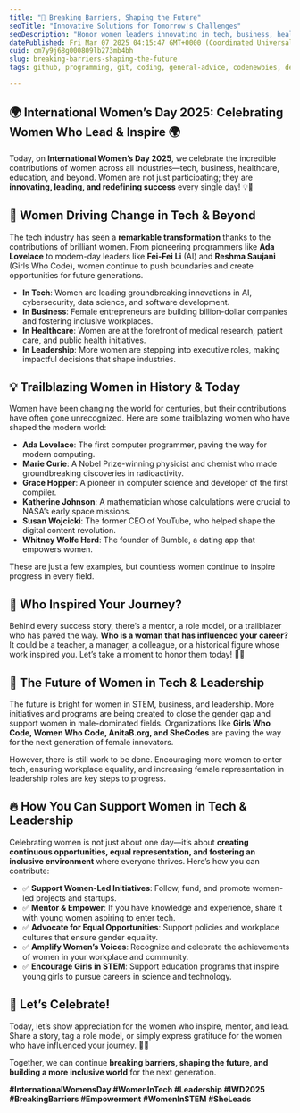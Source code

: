 ```yaml
---
title: "🚀 Breaking Barriers, Shaping the Future"
seoTitle: "Innovative Solutions for Tomorrow's Challenges"
seoDescription: "Honor women leaders innovating in tech, business, healthcare, and education this International Women's Day 2025"
datePublished: Fri Mar 07 2025 04:15:47 GMT+0000 (Coordinated Universal Time)
cuid: cm7y9j68g000809lb273mb4bh
slug: breaking-barriers-shaping-the-future
tags: github, programming, git, coding, general-advice, codenewbies, devops-articles

---
```


## 🌍 International Women’s Day 2025: Celebrating Women Who Lead & Inspire 🌍  

Today, on **International Women’s Day 2025**, we celebrate the incredible contributions of women across all industries—tech, business, healthcare, education, and beyond. Women are not just participating; they are **innovating, leading, and redefining success** every single day! 💡💪

## 🌟 Women Driving Change in Tech & Beyond  
The tech industry has seen a **remarkable transformation** thanks to the contributions of brilliant women. From pioneering programmers like **Ada Lovelace** to modern-day leaders like **Fei-Fei Li** (AI) and **Reshma Saujani** (Girls Who Code), women continue to push boundaries and create opportunities for future generations. 

- **In Tech**: Women are leading groundbreaking innovations in AI, cybersecurity, data science, and software development. 
- **In Business**: Female entrepreneurs are building billion-dollar companies and fostering inclusive workplaces. 
- **In Healthcare**: Women are at the forefront of medical research, patient care, and public health initiatives. 
- **In Leadership**: More women are stepping into executive roles, making impactful decisions that shape industries. 

## 💡 Trailblazing Women in History & Today  
Women have been changing the world for centuries, but their contributions have often gone unrecognized. Here are some trailblazing women who have shaped the modern world:

- **Ada Lovelace**: The first computer programmer, paving the way for modern computing.
- **Marie Curie**: A Nobel Prize-winning physicist and chemist who made groundbreaking discoveries in radioactivity.
- **Grace Hopper**: A pioneer in computer science and developer of the first compiler.
- **Katherine Johnson**: A mathematician whose calculations were crucial to NASA’s early space missions.
- **Susan Wojcicki**: The former CEO of YouTube, who helped shape the digital content revolution.
- **Whitney Wolfe Herd**: The founder of Bumble, a dating app that empowers women.

These are just a few examples, but countless women continue to inspire progress in every field. 

## 💬 Who Inspired Your Journey?  
Behind every success story, there’s a mentor, a role model, or a trailblazer who has paved the way. **Who is a woman that has influenced your career?** It could be a teacher, a manager, a colleague, or a historical figure whose work inspired you. Let’s take a moment to honor them today! 🌸✨

## 🚀 The Future of Women in Tech & Leadership  
The future is bright for women in STEM, business, and leadership. More initiatives and programs are being created to close the gender gap and support women in male-dominated fields. Organizations like **Girls Who Code, Women Who Code, AnitaB.org, and SheCodes** are paving the way for the next generation of female innovators.

However, there is still work to be done. Encouraging more women to enter tech, ensuring workplace equality, and increasing female representation in leadership roles are key steps to progress. 

## 🔥 How You Can Support Women in Tech & Leadership  
Celebrating women is not just about one day—it’s about **creating continuous opportunities, equal representation, and fostering an inclusive environment** where everyone thrives. Here’s how you can contribute:

- ✅ **Support Women-Led Initiatives**: Follow, fund, and promote women-led projects and startups.
- ✅ **Mentor & Empower**: If you have knowledge and experience, share it with young women aspiring to enter tech.
- ✅ **Advocate for Equal Opportunities**: Support policies and workplace cultures that ensure gender equality.
- ✅ **Amplify Women’s Voices**: Recognize and celebrate the achievements of women in your workplace and community.
- ✅ **Encourage Girls in STEM**: Support education programs that inspire young girls to pursue careers in science and technology.

## 🎉 Let’s Celebrate!  
Today, let’s show appreciation for the women who inspire, mentor, and lead. Share a story, tag a role model, or simply express gratitude for the women who have influenced your journey. 🚀💖

Together, we can continue **breaking barriers, shaping the future, and building a more inclusive world** for the next generation. 

**#InternationalWomensDay #WomenInTech #Leadership #IWD2025 #BreakingBarriers #Empowerment #WomenInSTEM #SheLeads**

